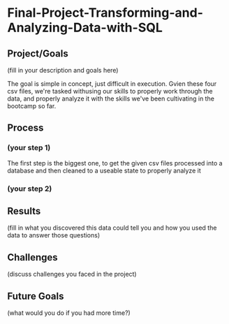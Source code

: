 # Final-Project-Transforming-and-Analyzing-Data-with-SQL

## Project/Goals
(fill in your description and goals here)

The goal is simple in concept, just difficult in execution.
Gvien these four csv files, we're tasked withusing our skills to properly work through the data,
and properly analyze it with the skills we've been cultivating in the bootcamp so far.

## Process
### (your step 1)
The first step is the biggest one, to get the given csv files processed into a database 
and then cleaned to a useable state to properly analyze it
### (your step 2)

## Results
(fill in what you discovered this data could tell you and how you used the data to answer those questions)

## Challenges 
(discuss challenges you faced in the project)

## Future Goals
(what would you do if you had more time?)
